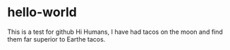 # hello-world
This is a test for github
Hi Humans,
I have had tacos on the moon and find them far superior to Earthe tacos. 
